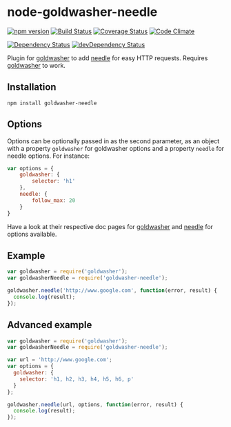 # node-goldwasher-needle
[![npm version](http://img.shields.io/npm/v/node-goldwasher-needle.svg)](https://www.npmjs.org/package/node-goldwasher-needle)
[![Build Status](http://img.shields.io/travis/alexlangberg/node-goldwasher-needle.svg)](https://travis-ci.org/alexlangberg/node-goldwasher-needle)
[![Coverage Status](http://img.shields.io/coveralls/alexlangberg/node-goldwasher-needle.svg)](https://coveralls.io/r/alexlangberg/node-goldwasher-needle?branch=master)
[![Code Climate](http://img.shields.io/codeclimate/github/alexlangberg/node-goldwasher-needle.svg)](https://codeclimate.com/github/alexlangberg/node-goldwasher-needle)

[![Dependency Status](https://david-dm.org/alexlangberg/node-goldwasher-needle.svg)](https://david-dm.org/alexlangberg/node-goldwasher-needle)
[![devDependency Status](https://david-dm.org/alexlangberg/node-goldwasher-needle/dev-status.svg)](https://david-dm.org/alexlangberg/node-goldwasher-needle#info=devDependencies)

Plugin for [goldwasher](https://www.npmjs.org/package/goldwasher) to add [needle](https://www.npmjs.org/package/needle) for easy HTTP requests. Requires [goldwasher](https://www.npmjs.org/package/goldwasher) to work.

## Installation
```
npm install goldwasher-needle
```

## Options
Options can be optionally passed in as the second parameter, as an object with a property ```goldwasher``` for goldwasher options and a property ```needle``` for needle options. For instance:

```javascript
var options = {
    goldwasher: {
        selector: 'h1'
    },
    needle: {
        follow_max: 20
    }
}
```

Have a look at their respective doc pages for [goldwasher](https://www.npmjs.org/package/goldwasher) and [needle](https://www.npmjs.org/package/needle) for options available.

## Example
```javascript
var goldwasher = require('goldwasher');
var goldwasherNeedle = require('goldwasher-needle');

goldwasher.needle('http://www.google.com', function(error, result) {
  console.log(result);
});
```

## Advanced example
```javascript
var goldwasher = require('goldwasher');
var goldwasherNeedle = require('goldwasher-needle');

var url = 'http://www.google.com';
var options = {
  goldwasher: {
    selector: 'h1, h2, h3, h4, h5, h6, p'
  }
};

goldwasher.needle(url, options, function(error, result) {
  console.log(result);
});
```